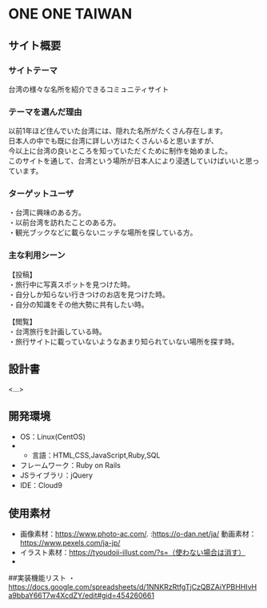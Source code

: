 # ONE ONE TAIWAN

## サイト概要
### サイトテーマ
台湾の様々な名所を紹介できるコミュニティサイト

### テーマを選んだ理由
以前1年ほど住んでいた台湾には、隠れた名所がたくさん存在します。  
日本人の中でも既に台湾に詳しい方はたくさんいると思いますが、  
今以上に台湾の良いところを知っていただくために制作を始めました。  
このサイトを通して、台湾という場所が日本人により浸透していけばいいと思っています。



### ターゲットユーザ
・台湾に興味のある方。  
・以前台湾を訪れたことのある方。  
・観光ブックなどに載らないニッチな場所を探している方。




### 主な利用シーン
【投稿】  
・旅行中に写真スポットを見つけた時。  
・自分しか知らない行きつけのお店を見つけた時。  
・自分の知識をその他大勢に共有したい時。





【閲覧】  
・台湾旅行を計画している時。  
・旅行サイトに載っていないようなあまり知られていない場所を探す時。





## 設計書
<...>

## 開発環境
- OS：Linux(CentOS)
- - 言語：HTML,CSS,JavaScript,Ruby,SQL
- フレームワーク：Ruby on Rails
- JSライブラリ：jQuery
- IDE：Cloud9

## 使用素材
- 画像素材：https://www.photo-ac.com/. :https://o-dan.net/ja/  動画素材：https://www.pexels.com/ja-jp/
- イラスト素材：https://tyoudoii-illust.com/?s=（使わない場合は消す）
-
##実装機能リスト
・https://docs.google.com/spreadsheets/d/1NNKRzRtfgTjCzQBZAiYPBHHIvHa9bbaY66T7w4XcdZY/edit#gid=454260661
